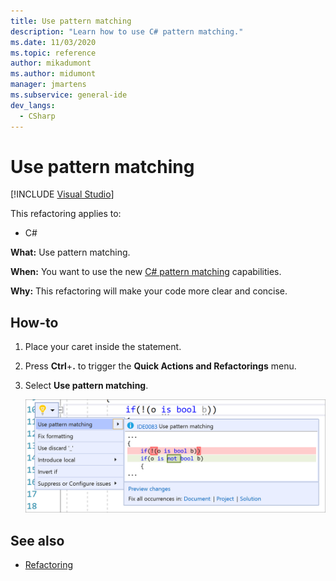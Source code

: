 ```yaml
---
title: Use pattern matching
description: "Learn how to use C# pattern matching."
ms.date: 11/03/2020
ms.topic: reference
author: mikadumont
ms.author: midumont
manager: jmartens
ms.subservice: general-ide
dev_langs:
  - CSharp
---
```

# Use pattern matching

 [!INCLUDE [Visual Studio](~/includes/applies-to-version/vs-windows-only.md)]

This refactoring applies to:

- C#

**What:** Use pattern matching.

**When:** You want to use the new [C# pattern matching](/dotnet/csharp/whats-new/csharp-9#pattern-matching-enhancements) capabilities.

**Why:** This refactoring will make your code more clear and concise.

## How-to

1. Place your caret inside the statement.

2. Press **Ctrl**+**.** to trigger the **Quick Actions and Refactorings** menu.

3. Select **Use pattern matching**.

    ![Make class abstract](media/use-pattern-matching-not-syntax.png)

## See also

- [Refactoring](../refactoring-in-visual-studio.md)
